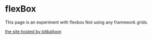# flexBox

This page is an experiment with flexbox Not using any framework grids.

[the site hosted by bitballoon]("http://flexbox123.bitballoon.com/")
